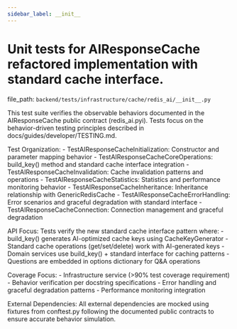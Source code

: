 ```yaml
---
sidebar_label: __init__
---
```


# Unit tests for AIResponseCache refactored implementation with standard cache interface.

  file_path: `backend/tests/infrastructure/cache/redis_ai/__init__.py`

This test suite verifies the observable behaviors documented in the
AIResponseCache public contract (redis_ai.pyi). Tests focus on the
behavior-driven testing principles described in docs/guides/developer/TESTING.md.

Test Organization:
    - TestAIResponseCacheInitialization: Constructor and parameter mapping behavior
    - TestAIResponseCacheCoreOperations: build_key() method and standard cache interface integration
    - TestAIResponseCacheInvalidation: Cache invalidation patterns and operations
    - TestAIResponseCacheStatistics: Statistics and performance monitoring behavior
    - TestAIResponseCacheInheritance: Inheritance relationship with GenericRedisCache
    - TestAIResponseCacheErrorHandling: Error scenarios and graceful degradation with standard interface
    - TestAIResponseCacheConnection: Connection management and graceful degradation

API Focus:
    Tests verify the new standard cache interface pattern where:
    - build_key() generates AI-optimized cache keys using CacheKeyGenerator
    - Standard cache operations (get/set/delete) work with AI-generated keys
    - Domain services use build_key() + standard interface for caching patterns
    - Questions are embedded in options dictionary for Q&A operations

Coverage Focus:
    - Infrastructure service (>90% test coverage requirement)
    - Behavior verification per docstring specifications
    - Error handling and graceful degradation patterns
    - Performance monitoring integration

External Dependencies:
    All external dependencies are mocked using fixtures from conftest.py following
    the documented public contracts to ensure accurate behavior simulation.
